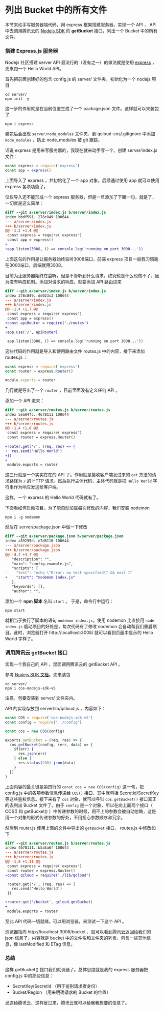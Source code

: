 # 列出 Bucket 中的所有文件

本节来动手写服务器端代码，用 express 框架搭建服务器，实现一个 API ， API 中去调用腾讯云的 [Nodejs SDK](https://cloud.tencent.com/document/product/436/8629) 的 **getBucket** 接口，列出一个 Bucket 中的所有文件。

### 搭建 Express.js 服务器

Nodejs 社区搭建 server API 最流行的（没有之一）的做法就是使用 [express](https://expressjs.com/) ，先来跑一个 Hello World API。

首先把前面创建好的包含 config.js 的 server/ 文件夹，初始化为一个 nodejs 项目

```
cd server/
npm init -y
```

这一步的作用就是在当前位置生成了一个 package.json 文件。这样就可以来装包了

```
npm i express
```

装包后会出现 `server/node_modules` 文件夹，到 qcloud-cos/.gitignore 中添加 `node_modules` ，防止 node_modules 被 git 跟踪。

话说 express 是用来写服务器的，我现在就来动手写一个。创建 server/index.js 文件：

```js
const express = require('express')
const app = express()
```

上面导入了 express ，并初始化了一个 app 对象，后续通过使用 app 就可以使用 express 各项功能了。

仅仅导入还不能形成一个 express 服务器，但是一旦添加了下面一句，就是了，一切就是这么简单：

```diff
diff --git a/server/index.js b/server/index.js
index bbdf591..278c849 100644
--- a/server/index.js
+++ b/server/index.js
@@ -1,2 +1,4 @@
 const express = require('express')
 const app = express()
+
+app.listen(3008, () => console.log('running on port 3008...'))
```

上面这句的作用是让服务器始终监听3008端口，前端 express 项目一般我习惯跑在3000端口，后端就用3008。

目前为止服务器始终在监听，但是不管听到什么请求，终究也是什么也做不了，因为没有响应机制。添加对请求的响应，就要添加 API 路由进来

```diff
diff --git a/server/index.js b/server/index.js
index 278c849..dd023c3 100644
--- a/server/index.js
+++ b/server/index.js
@@ -1,4 +1,7 @@
 const express = require('express')
 const app = express()
+const apiRouter = require('./routes')
+
+app.use('/', apiRouter)
 
 app.listen(3008, () => console.log('running on port 3008...'))
```

这些代码的作用就是导入和使用路由文件 routes.js 中的内容，接下来添加 routes.js ：

```js
const express = require('express')
const router = express.Router()

module.exports = router
```

几行就是导出了一个 `router` ，目前里面没有定义任何 API 。

添加一个 API 进来：

```diff
diff --git a/server/routes.js b/server/routes.js
index 5ea04fc..4678111 100644
--- a/server/routes.js
+++ b/server/routes.js
@@ -1,4 +1,8 @@
 const express = require('express')
 const router = express.Router()
 
+router.get('/', (req, res) => {
+  res.send('Hello World')
+})
+
 module.exports = router
```

这三行就是一个实实在在的 API 了。作用就是接收客户端发过来的 `get` 方法的请求路径为 `/` 的 HTTP 请求。然后执行主体代码，主体代码就是把 `Hello World` 字符串作为响应发送给客户端。

这样，一个 express 的 Hello World 代码就有了。

下面看如何启动项目。为了能自动加载每次修改的内容，我们安装 nodemon

```
npm i -g nodemon
```

然后在 server/package.json 中做一下修改


```diff
diff --git a/server/package.json b/server/package.json
index a39295d..e7d8110 100644
--- a/server/package.json
+++ b/server/package.json
@@ -4,7 +4,7 @@
   "description": "",
   "main": "config.example.js",
   "scripts": {
-    "test": "echo \"Error: no test specified\" && exit 1"
+    "start": "nodemon index.js"
   },
   "keywords": [],
   "author": "",
```

添加一个 **npm 脚本** 名叫 `start` 。 于是，命令行中运行：

```
npm start
```

就相当于执行了脚本的语句 `nodemon index.js`，使用 nodemon 比直接用 `node index.js` 启动项目的好处是，每次代码有了修改 nodemon 会自动帮我们重启项目。此时，浏览器打开 http://localhost:3008/ 就可以看到页面中显示的 Hello World 字样了。

### 调用腾讯云 getBucket 接口

实现一个我自己的 API ，里面调用腾讯云的 getBucket API 。

参考 [Nodejs SDK 文档](https://cloud.tencent.com/document/product/436/8629)。先来装包

```
cd server/
npm i cos-nodejs-sdk-v5
```

注意，包要安装到 server/ 文件夹内。

API 的实现存放到 server/lib/qcloud.js ，内容如下：

```js
const COS = require('cos-nodejs-sdk-v5')
const config = require('../config')

const cos = new COS(config)

exports.getBucket = (req, res) => {
  cos.getBucket(config, (err, data) => {
    if(err) {
      res.json(err)
    } else {
      res.status(200).json(data)
    }
  })
}
```

上面内容的最关键是第四行的 `const cos = new COS(config)` 这一句，把 config.js 中的各项参数信息传递给 `COS()` 接口，其中就包括 SecretId/SecretKey 等这些鉴权信息。接下来有了 `cos` 对象，就可以呼叫 `cos.getBucket()` 接口真正的去列出 Bucket 文件了。由于 `config` 是一个对象，所以在向上面两个接口（ COS() 和 getBucket() ）中传递参数的时候，用不上的参数会被自动忽略，这是用一个对象的形式传递参数的好处，不用担心参数顺序和冗余。

然后到 router.js 使用上面的文件中导出的 `getBucket` 接口， routes.js 中修改如下

```diff
diff --git a/server/routes.js b/server/routes.js
index 4678111..b5a5a6f 100644
--- a/server/routes.js
+++ b/server/routes.js
@@ -1,8 +1,11 @@
 const express = require('express')
 const router = express.Router()
+const qcloud = require('./lib/qcloud')

 router.get('/', (req, res) => {
   res.send('Hello World')
 })

+router.get('/bucket', qcloud.getBucket)
+
 module.exports = router
```

至此 API 代码一切就绪。可以用浏览器，来测试一下这个 API 。

浏览器指向 http://localhost:3008/bucket ，就可以看到腾讯云返回给我们的 json 信息了，内容就是 bucket 中的文件名和文件夹的列表，包含一些其他信息，像 lastModified 和 ETag 信息。

### 总结

这样 getBucket() 接口我们就调通了。总体思路就是我的 express 服务器把 config.js 中的那些信息：

- SecretKey/SecretId （用于鉴别请求者身份）
- Bucket/Region （用来明确请求的 Bucket 的位置）

发送给腾讯云，这样反过来，腾讯云就可以给我我想要的信息了。
